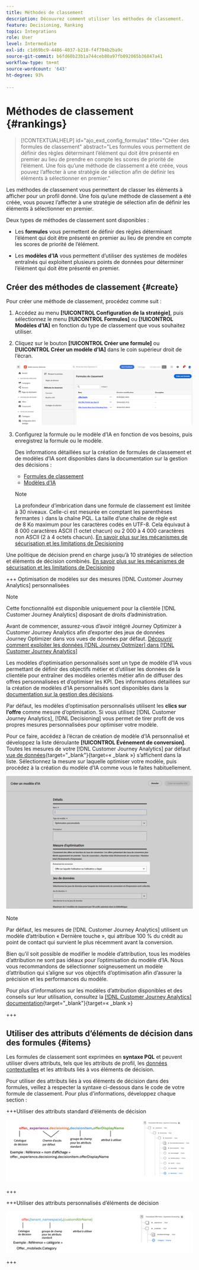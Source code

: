 ```yaml
---
title: Méthodes de classement
description: Découvrez comment utiliser les méthodes de classement.
feature: Decisioning, Ranking
topic: Integrations
role: User
level: Intermediate
exl-id: c1d69bc9-4486-4037-b218-f4f704b2ba9c
source-git-commit: b6fd60b23b1a744ceb80a97fb092065b36847a41
workflow-type: tm+mt
source-wordcount: '643'
ht-degree: 93%

---
```


# Méthodes de classement {#rankings}

>[!CONTEXTUALHELP]
>id="ajo_exd_config_formulas"
>title="Créer des formules de classement"
>abstract="Les formules vous permettent de définir des règles déterminant l’élément qui doit être présenté en premier au lieu de prendre en compte les scores de priorité de l’élément. Une fois qu’une méthode de classement a été créée, vous pouvez l’affecter à une stratégie de sélection afin de définir les éléments à sélectionner en premier."

Les méthodes de classement vous permettent de classer les éléments à afficher pour un profil donné. Une fois qu’une méthode de classement a été créée, vous pouvez l’affecter à une stratégie de sélection afin de définir les éléments à sélectionner en premier.

Deux types de méthodes de classement sont disponibles :

* Les **formules** vous permettent de définir des règles déterminant l’élément qui doit être présenté en premier au lieu de prendre en compte les scores de priorité de l’élément.

* Les **modèles d’IA** vous permettent d’utiliser des systèmes de modèles entraînés qui exploitent plusieurs points de données pour déterminer l’élément qui doit être présenté en premier.

## Créer des méthodes de classement {#create}

Pour créer une méthode de classement, procédez comme suit :

1. Accédez au menu **[!UICONTROL Configuration de la stratégie]**, puis sélectionnez le menu **[!UICONTROL Formules]** ou **[!UICONTROL Modèles d’IA]** en fonction du type de classement que vous souhaitez utiliser.

1. Cliquez sur le bouton **[!UICONTROL Créer une formule]** ou **[!UICONTROL Créer un modèle d’IA]** dans le coin supérieur droit de l’écran.

   ![](assets/ranking-create.png)

1. Configurez la formule ou le modèle d’IA en fonction de vos besoins, puis enregistrez la formule ou le modèle.

   Des informations détaillées sur la création de formules de classement et de modèles d’IA sont disponibles dans la documentation sur la gestion des décisions :

   * [Formules de classement](../offers/ranking/create-ranking-formulas.md)
   * [Modèles d’IA](../offers/ranking/ai-models.md)

   >[!NOTE]
   >
   >La profondeur d’imbrication dans une formule de classement est limitée à 30 niveaux. Celle-ci est mesurée en comptant les parenthèses fermantes `)` dans la chaîne PQL. La taille d’une chaîne de règle est de 8 Ko maximum pour les caractères codés en UTF-8. Cela équivaut à 8 000 caractères ASCII (1 octet chacun) ou 2 000 à 4 000 caractères non ASCII (2 à 4 octets chacun). [En savoir plus sur les mécanismes de sécurisation et les limitations de Decisioning](gs-experience-decisioning.md#guardrails)

Une politique de décision prend en charge jusqu’à 10 stratégies de sélection et éléments de décision combinés. [En savoir plus sur les mécanismes de sécurisation et les limitations de Decisioning](gs-experience-decisioning.md#guardrails)

+++ Optimisation de modèles sur des mesures [!DNL Customer Journey Analytics] personnalisées

>[!NOTE]
>
>Cette fonctionnalité est disponible uniquement pour la clientèle [!DNL Customer Journey Analytics] disposant de droits d’administration.
>
>Avant de commencer, assurez-vous d’avoir intégré Journey Optimizer à Customer Journey Analytics afin d’exporter des jeux de données Journey Optimizer dans vos vues de données par défaut. [Découvrir comment exploiter les données  [!DNL Journey Optmizer]  dans  [!DNL Customer Journey Analytics]](../reports/cja-ajo.md)

Les modèles d’optimisation personnalisés sont un type de modèle d’IA vous permettant de définir des objectifs métier et d’utiliser les données de la clientèle pour entraîner des modèles orientés métier afin de diffuser des offres personnalisées et d’optimiser les KPI. Des informations détaillées sur la création de modèles d’IA personnalisés sont disponibles dans la [documentation sur la gestion des décisions](../offers/ranking/personalized-optimization-model.md).

Par défaut, les modèles d’optimisation personnalisés utilisent les **clics sur l’offre** comme mesure d’optimisation. Si vous utilisez [!DNL Customer Journey Analytics], [!DNL Decisioning] vous permet de tirer profit de vos propres mesures personnalisées pour optimiser votre modèle.

Pour ce faire, accédez à l’écran de création de modèle d’IA personnalisé et développez la liste déroulante **[!UICONTROL Événement de conversion]**. Toutes les mesures de votre [!DNL Customer Journey Analytics] par défaut [vue de données](https://experienceleague.adobe.com/fr/docs/analytics-platform/using/cja-dataviews/data-views){target="_blank"}{target=« _blank »} s’affichent dans la liste. Sélectionnez la mesure sur laquelle optimiser votre modèle, puis procédez à la création du modèle d’IA comme vous le faites habituellement.

![](assets/ai-ranking-custom-metrics.png)

>[!NOTE]
>
>Par défaut, les mesures de [!DNL Customer Journey Analytics] utilisent un modèle d’attribution « Dernière touche », qui attribue 100 % du crédit au point de contact qui survient le plus récemment avant la conversion.
>
>Bien qu’il soit possible de modifier le modèle d’attribution, tous les modèles d’attribution ne sont pas idéaux pour l’optimisation du modèle d’IA. Nous vous recommandons de sélectionner soigneusement un modèle d’attribution qui s’aligne sur vos objectifs d’optimisation afin d’assurer la précision et les performances du modèle.
>
>Pour plus d’informations sur les modèles d’attribution disponibles et des conseils sur leur utilisation, consultez la [[!DNL Customer Journey Analytics] documentation](https://experienceleague.adobe.com/fr/docs/analytics-platform/using/cja-dataviews/component-settings/attribution){target="_blank"}{target=« _blank »}

+++

## Utiliser des attributs d’éléments de décision dans des formules {#items}

Les formules de classement sont exprimées en **syntaxe PQL** et peuvent utiliser divers attributs, tels que les attributs de profil, les [données contextuelles](context-data.md) et les attributs liés à vos éléments de décision.

Pour utiliser des attributs liés à vos éléments de décision dans des formules, veillez à respecter la syntaxe ci-dessous dans le code de votre formule de classement. Pour plus d’informations, développez chaque section :

+++Utiliser des attributs standard d’éléments de décision

![](assets/formula-attribute.png)

+++

+++Utiliser des attributs personnalisés d’éléments de décision

![](assets/formula-attribute-custom.png)

+++
